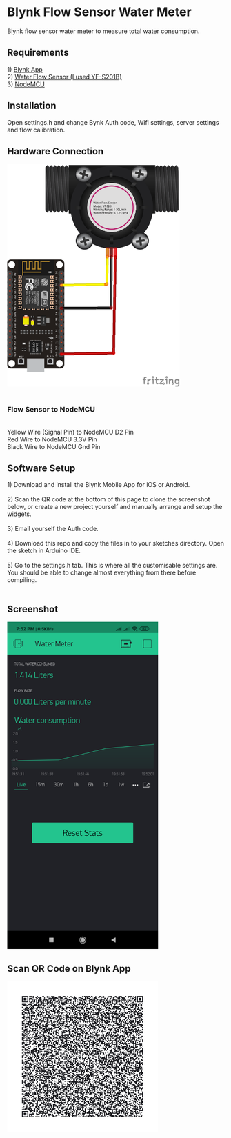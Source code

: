 # Blynk Flow Sensor Water Meter

Blynk flow sensor water meter to measure total water consumption. 

<h2> Requirements</h2>
1) <a href="https://play.google.com/store/apps/details?id=cc.blynk">Blynk App </a><br>
2) <a href="http://s.click.aliexpress.com/e/C3b7ETAo">Water Flow Sensor (I used YF-S201B) </a><br>
3) <a href="http://s.click.aliexpress.com/e/nlefJ4PI" target="_blank">NodeMCU </a> <br>

<h2> Installation </h2>

Open settings.h and change Bynk Auth code, Wifi settings, server settings and flow calibration. 

<h2> Hardware Connection </h2>

<img src="images/nodemcu-to-water-flow-sensor-connection.png" width="400" height=" " alt="NodeMCU to Water Flow Sensor Connection" title="NodeMCU to Water Flow Sensor Connection">
<br>
<br>
<h3>Flow Sensor to NodeMCU</h3>
<br>
Yellow Wire (Signal Pin) to NodeMCU D2 Pin <br>
Red Wire to NodeMCU 3.3V Pin<br>
Black Wire to NodeMCU Gnd Pin<br>


<h2>Software Setup</h2>
1) Download and install the Blynk Mobile App for iOS or Android. <br><br>
2) Scan the QR code at the bottom of this page to clone the screenshot below, or create a new project yourself and manually arrange and setup the widgets.<br><br>
3) Email yourself the Auth code.<br><br>
4) Download this repo and copy the files in to your sketches directory. Open the sketch in Arduino IDE.<br><br>
5) Go to the settings.h tab. This is where all the customisable settings are. You should be able to change almost everything from there before compiling.<br><br>

<h2> Screenshot</h2>

<img src="images/blynk-flow-sensor-water-meter-screenshot.png" width="350" height=" " alt="Blynk flow sensor water meter screenshot" title="Blynk flow sensor water meter screenshot">


<h2> Scan QR Code on Blynk App </h2>
<img src="images/blynk-flow-sensor-water-meter-qr-code.png" width="350" height=" " alt="Blynk flow sensor water meter QR Code" title="Blynk flow sensor water meter QR Code">

